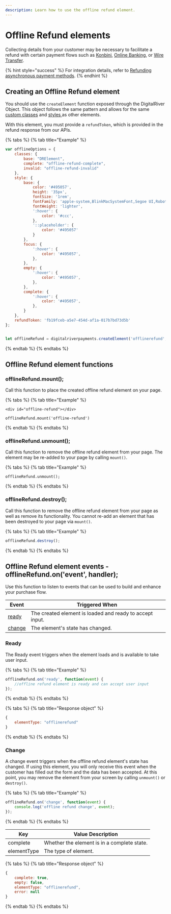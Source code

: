 ```yaml
---
description: Learn how to use the offline refund element.
---
```


# Offline Refund elements

Collecting details from your customer may be necessary to facilitate a refund with certain payment flows such as [Konbini](../../../payments/supported-payment-methods/konbini.md), [Online Banking](../../../payments/supported-payment-methods/online-banking-ibp.md), or [Wire Transfer](../../../payments/supported-payment-methods/wire-transfer.md).

{% hint style="success" %}
For integration details, refer to [Refunding asynchronous payment methods](../../../order-management/returns-and-refunds-1/refunds/handling-refunds-for-asynchronous-payment-methods.md).
{% endhint %}

## Creating an Offline Refund element

You should use the `createElement` function exposed through the DigitalRiver Object. This object follows the same pattern and allows for the same [custom classes](./#custom-classes) and [styles ](./#custom-styles)as other elements.

With this element, you must provide a `refundToken`, which is provided in the refund response from our APIs.

{% tabs %}
{% tab title="Example" %}
```javascript
var offlineOptions = {
    classes: {
        base: "DRElement",
        complete: "offline-refund-complete",
        invalid: "offline-refund-invalid"
    },
    style: {
        base: {
            color: '#495057',
            height: '35px',
            fontSize: '1rem',
            fontFamily: 'apple-system,BlinkMacSystemFont,Segoe UI,Roboto,Helvetica Neue,Arial,sans-serif',
            fontWeight: 'lighter',
            ':hover': {
                color: '#ccc',
            },
            '::placeholder': {
                color: '#495057'
            }
        },
        focus: {
            ':hover': {
                color: '#495057',
            },
        },
        empty: {
            ':hover': {
                color: '#495057',
            },
        },
        complete: {
            ':hover': {
                color: '#495057',
            },
        }
    },
    refundToken: 'fb19fceb-a5e7-454d-af1a-017b7bd73d5b'
};


let offlineRefund = digitalriverpayments.createElement('offlinerefund', offlineOptions);
```
{% endtab %}
{% endtabs %}

## Offline Refund element functions

### offlineRefund.mount();

Call this function to place the created offline refund element on your page.

{% tabs %}
{% tab title="Example" %}
```markup
<div id="offline-refund"></div>

offlineRefund.mount('offline-refund')
```
{% endtab %}
{% endtabs %}

### offlineRefund.unmount();

Call this function to remove the offline refund element from your page. The element may be re-added to your page by calling `mount()`.

{% tabs %}
{% tab title="Example" %}
```markup
offlineRefund.unmount();
```
{% endtab %}
{% endtabs %}

### offlineRefund.destroy();

Call this function to remove the offline refund element from your page as well as remove its functionality. You cannot re-add an element that has been destroyed to your page via `mount()`.

{% tabs %}
{% tab title="Example" %}
```javascript
offlineRefund.destroy();
```
{% endtab %}
{% endtabs %}

## Offline Refund element events - offlineRefund.on('event', handler);

Use this function to listen to events that can be used to build and enhance your purchase flow.

| Event                                       | Triggered When                                           |
| ------------------------------------------- | -------------------------------------------------------- |
| [ready](offline-refund-elements.md#ready)   | The created element is loaded and ready to accept input. |
| [change](offline-refund-elements.md#change) | The element's state has changed.                         |

### Ready

The Ready event triggers when the element loads and is available to take user input.

{% tabs %}
{% tab title="Example" %}
```javascript
offlineRefund.on('ready', function(event) {
    //offline refund element is ready and can accept user input
});
```
{% endtab %}
{% endtabs %}

{% tabs %}
{% tab title="Response object" %}
```javascript
{
    elementType: "offlinerefund"
}
```
{% endtab %}
{% endtabs %}

### Change

A change event triggers when the offline refund element's state has changed. If using this element, you will only receive this event when the customer has filled out the form and the data has been accepted. At this point, you may remove the element from your screen by calling `unmount()` or `destroy()`.

{% tabs %}
{% tab title="Example" %}
```javascript
offlineRefund.on('change', function(event) {
    console.log('offline refund change', event);
});
```
{% endtab %}
{% endtabs %}

| Key         | Value Description                           |
| ----------- | ------------------------------------------- |
| complete    | Whether the element is in a complete state. |
| elementType | The type of element.                        |

{% tabs %}
{% tab title="Response object" %}
```javascript
{
    complete: true,
    empty: false,
    elementType: "offlinerefund",
    error: null
}
```
{% endtab %}
{% endtabs %}
